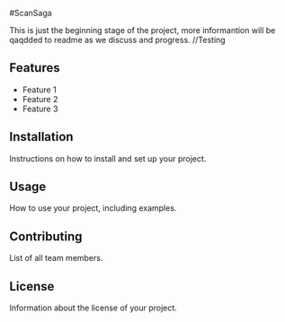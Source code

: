 #ScanSaga

This is just the beginning stage of the project, more informantion will be qaqdded to readme as we discuss and progress.
//Testing
## Features

- Feature 1
- Feature 2
- Feature 3

## Installation

Instructions on how to install and set up your project.

## Usage

How to use your project, including examples.

## Contributing

List of all team members.

## License

Information about the license of your project.
